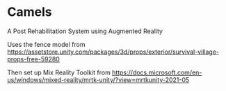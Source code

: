 # Camels
 A Post Rehabilitation System using Augmented Reality


Uses the fence model from https://assetstore.unity.com/packages/3d/props/exterior/survival-village-props-free-59280

Then set up Mix Reality Toolkit from https://docs.microsoft.com/en-us/windows/mixed-reality/mrtk-unity/?view=mrtkunity-2021-05

